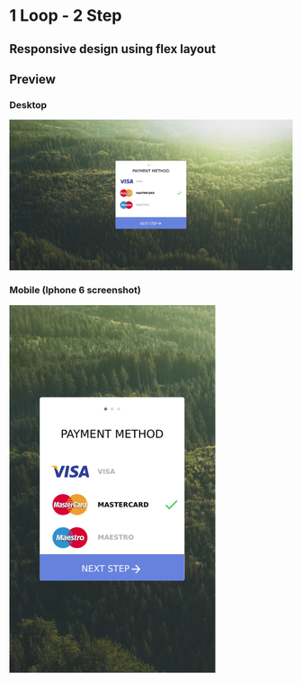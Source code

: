 # 1 Loop - 2 Step

## Responsive design using flex layout

## Preview

### Desktop

![Desktop](src/img/desktop.png)

### Mobile (Iphone 6 screenshot)

![Mobile](src/img/mobile.png)